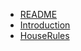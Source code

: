 - [README](README.md)
- [Introduction](chapter1/Introduction.md)
- [HouseRules](chapter2/HouseRules.md)
